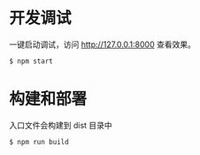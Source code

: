 

# 开发调试

一键启动调试，访问 <a href="http://127.0.0.1:8000">http://127.0.0.1:8000</a> 查看效果。

```
$ npm start
```

# 构建和部署

入口文件会构建到 dist 目录中

```
$ npm run build
```